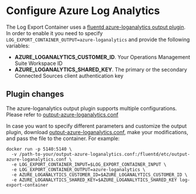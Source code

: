 # Configure Azure Log Analytics

The Log Export Container uses a [fluentd azure-loganalytics output plugin](https://github.com/yokawasa/fluent-plugin-azure-loganalytics). In order to enable it you need to specify `LOG_EXPORT_CONTAINER_OUTPUT=azure-loganalytics` and provide the following variables:
* **AZURE_LOGANALYTICS_CUSTOMER_ID**.  Your Operations Management Suite Workspace ID
* **AZURE_LOGANALYTICS_SHARED_KEY**. The primary or the secondary Connected Sources client authentication key

## Plugin changes

The azure-loganalytics output plugin supports multiple configurations. Please refer to [output-azure-loganalytics.conf](../fluentd/etc/output-azure-loganalytics.conf)

In case you want to specify different parameters and customize the output plugin, download [output-azure-loganalytics.conf](../fluentd/etc/output-azure-loganalytics.conf), make your modifications, and pass the file to the container. For example:
```
docker run -p 5140:5140 \
  -v /path-to-your/output-azure-loganalytics.conf:/fluentd/etc/output-azure-loganalytics.conf \
  -e LOG_EXPORT_CONTAINER_INPUT=$LOG_EXPORT_CONTAINER_INPUT \
  -e LOG_EXPORT_CONTAINER_OUTPUT=azure-loganalytics \
  -e AZURE_LOGANALYTICS_CUSTOMER_ID=$AZURE_LOGANALYTICS_CUSTOMER_ID \
  -e AZURE_LOGANALYTICS_SHARED_KEY=$AZURE_LOGANALYTICS_SHARED_KEY log-export-container 
```
